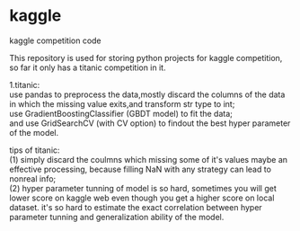 # kaggle
kaggle competition code

This repository is used for storing python projects for kaggle competition, so far it only has a titanic competition in it.  
  
1.titanic:  
use pandas to preprocess the data,mostly discard the columns of the data in which the missing value exits,and transform str type to int;  
use GradientBoostingClassifier (GBDT model) to fit the data;  
and use GridSearchCV (with CV option) to findout the best hyper parameter of the model.

tips of titanic:  
(1) simply discard the coulmns which missing some of it's values maybe an effective processing, because filling NaN with any strategy can lead to nonreal info;  
(2) hyper parameter tunning of model is so hard, sometimes you will get lower score on kaggle web even though you get a higher score on local dataset. it's so hard to estimate the exact correlation between hyper parameter tunning and generalization ability of the model.
